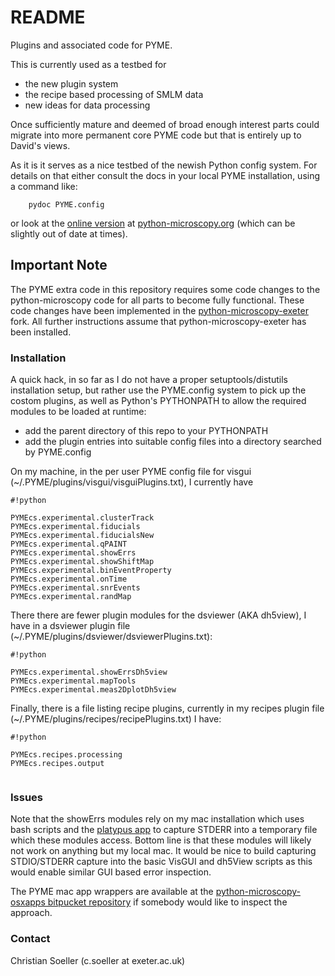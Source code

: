 # README #

Plugins and associated code for PYME.

This is currently used as a testbed for

* the new plugin system
* the recipe based processing of SMLM data
* new ideas for data processing

Once sufficiently mature and deemed of broad enough interest parts could migrate into more permanent core PYME code but that is entirely up to David's views.

As it is it serves as a nice testbed of the newish Python config system. For details on that either consult the docs in your local PYME installation, using a command like:

```
    pydoc PYME.config
```

or look at the [online version](http://www.python-microscopy.org/doc/api/PYME.config.html) at [python-microscopy.org](http://www.python-microscopy.org/) (which can be slightly out of date at times).

## Important Note

The PYME extra code in this repository requires some code changes to the python-microscopy code for all parts to become fully functional. These code changes have been implemented in the [python-microscopy-exeter](https://bitbucket.org/christian_soeller/python-microscopy-exeter) fork. All further instructions assume that python-microscopy-exeter has been installed.

### Installation ###

A quick hack, in so far as I do not have a proper setuptools/distutils installation setup, but rather use the PYME.config system to pick up the costom plugins, as well as Python's PYTHONPATH to allow the required modules to be loaded at runtime:

- add the parent directory of this repo to your PYTHONPATH
- add the plugin entries into suitable config files into a directory searched by PYME.config

On my machine, in the per user PYME config file for visgui (~/.PYME/plugins/visgui/visguiPlugins.txt), I currently have


```
#!python

PYMEcs.experimental.clusterTrack
PYMEcs.experimental.fiducials
PYMEcs.experimental.fiducialsNew
PYMEcs.experimental.qPAINT
PYMEcs.experimental.showErrs
PYMEcs.experimental.showShiftMap
PYMEcs.experimental.binEventProperty
PYMEcs.experimental.onTime
PYMEcs.experimental.snrEvents
PYMEcs.experimental.randMap

```

There there are fewer plugin modules for the dsviewer (AKA dh5view), I have in a dsviewer plugin file (~/.PYME/plugins/dsviewer/dsviewerPlugins.txt):

```
#!python

PYMEcs.experimental.showErrsDh5view
PYMEcs.experimental.mapTools
PYMEcs.experimental.meas2DplotDh5view

```

Finally, there is a file listing recipe plugins, currently in my recipes plugin file (~/.PYME/plugins/recipes/recipePlugins.txt) I have:

```
#!python

PYMEcs.recipes.processing
PYMEcs.recipes.output


```
### Issues ###

Note that the showErrs modules rely on my mac installation which uses bash scripts and the [platypus app](https://sveinbjorn.org/platypus)
to capture STDERR into a temporary file which these modules access. Bottom line is that these modules will likely not work on anything but my local mac. It would be nice to build capturing STDIO/STDERR capture into the basic VisGUI and dh5View scripts as this would enable similar GUI based error inspection.

The PYME mac app wrappers are available at the [python-microscopy-osxapps bitpucket repository](http://bitbucket.org/christian_soeller/python-microscopy-osxapps) if somebody would like to inspect the approach.

### Contact ###

Christian Soeller (c.soeller at exeter.ac.uk)
